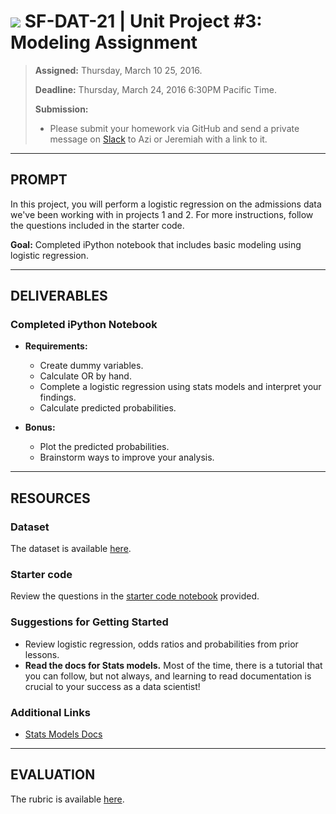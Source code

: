 # ![](https://ga-dash.s3.amazonaws.com/production/assets/logo-9f88ae6c9c3871690e33280fcf557f33.png) SF-DAT-21 | Unit Project #3: Modeling Assignment

> **Assigned:** Thursday, March 10 25, 2016.
>
> **Deadline:** Thursday, March 24, 2016 6:30PM Pacific Time.
>
> **Submission:**
>
> - Please submit your homework via GitHub and send a private message on [Slack](https://sf-dat-21.slack.com) to Azi or Jeremiah with a link to it.

---

## PROMPT

In this project, you will perform a logistic regression on the admissions data we've been working with in projects 1 and 2.  For more instructions, follow the questions included in the starter code.

**Goal:** Completed iPython notebook that includes basic modeling using logistic regression.

---

## DELIVERABLES

### Completed iPython Notebook

- **Requirements:**
  - Create dummy variables.
  - Calculate OR by hand.
  - Complete a logistic regression using stats models and interpret your findings.
  - Calculate predicted probabilities.

- **Bonus:**
  - Plot the predicted probabilities.
  - Brainstorm ways to improve your analysis.

---

## RESOURCES

### Dataset

The dataset is available [here](../dataset).

### Starter code

Review the questions in the [starter code notebook](./starter-code/unit-project-3-starter-code.ipynb) provided.

### Suggestions for Getting Started

- Review logistic regression, odds ratios and probabilities from prior lessons.
- **Read the docs for Stats models.** Most of the time, there is a tutorial that you can follow, but not always, and learning to read documentation is crucial to your success as a data scientist!

### Additional Links

- [Stats Models Docs](http://statsmodels.sourceforge.net/)

---

## EVALUATION

The rubric is available [here](./rubric).
